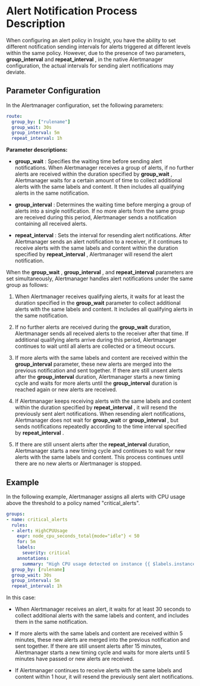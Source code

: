 # Alert Notification Process Description

When configuring an alert policy in Insight, you have the ability to set different notification sending intervals
for alerts triggered at different levels within the same policy. However, due to the presence of two parameters,
 __group_interval__ and __repeat_interval__ , in the native Alertmanager configuration, the actual intervals for sending
alert notifications may deviate.

## Parameter Configuration

In the Alertmanager configuration, set the following parameters:

```yaml
route:  
  group_by: ["rulename"]
  group_wait: 30s
  group_interval: 5m
  repeat_interval: 1h
```

**Parameter descriptions:**

- __group_wait__ : Specifies the waiting time before sending alert notifications. When Alertmanager receives a group of alerts,
  if no further alerts are received within the duration specified by __group_wait__ , Alertmanager waits for a certain amount
  of time to collect additional alerts with the same labels and content. It then includes all qualifying alerts in the same notification.

- __group_interval__ : Determines the waiting time before merging a group of alerts into a single notification.
  If no more alerts from the same group are received during this period, Alertmanager sends a notification containing all received alerts.

- __repeat_interval__ : Sets the interval for resending alert notifications. After Alertmanager sends an alert notification
  to a receiver, if it continues to receive alerts with the same labels and content within the duration specified by
  __repeat_interval__ , Alertmanager will resend the alert notification.

When the __group_wait__ , __group_interval__ , and __repeat_interval__ parameters are set simultaneously, Alertmanager
handles alert notifications under the same group as follows:

1. When Alertmanager receives qualifying alerts, it waits for at least the duration specified in the
   __group_wait__ parameter to collect additional alerts with the same labels and content.
   It includes all qualifying alerts in the same notification.

2. If no further alerts are received during the __group_wait__ duration, Alertmanager sends all received alerts
   to the receiver after that time. If additional qualifying alerts arrive during this period, Alertmanager
   continues to wait until all alerts are collected or a timeout occurs.

3. If more alerts with the same labels and content are received within the __group_interval__ parameter,
   these new alerts are merged into the previous notification and sent together. If there are still
   unsent alerts after the __group_interval__ duration, Alertmanager starts a new timing cycle and waits
   for more alerts until the __group_interval__ duration is reached again or new alerts are received.

4. If Alertmanager keeps receiving alerts with the same labels and content within the duration specified
   by __repeat_interval__ , it will resend the previously sent alert notifications. When resending alert notifications,
   Alertmanager does not wait for __group_wait__ or __group_interval__ , but sends notifications repeatedly according to
   the time interval specified by __repeat_interval__ .

5. If there are still unsent alerts after the __repeat_interval__ duration, Alertmanager starts a new timing cycle
   and continues to wait for new alerts with the same labels and content. This process continues until there are
   no new alerts or Alertmanager is stopped.

## Example

In the following example, Alertmanager assigns all alerts with CPU usage above the threshold to a policy named "critical_alerts".

```yaml
groups:
- name: critical_alerts
  rules:
  - alert: HighCPUUsage
    expr: node_cpu_seconds_total{mode="idle"} < 50
    for: 5m
    labels:
      severity: critical
    annotations:
      summary: "High CPU usage detected on instance {{ $labels.instance }}"
  group_by: [rulename]
  group_wait: 30s
  group_interval: 5m
  repeat_interval: 1h
```

In this case:

- When Alertmanager receives an alert, it waits for at least 30 seconds to collect additional alerts
  with the same labels and content, and includes them in the same notification.

- If more alerts with the same labels and content are received within 5 minutes, these new alerts
  are merged into the previous notification and sent together. If there are still unsent alerts
  after 15 minutes, Alertmanager starts a new timing cycle and waits for more alerts until 5 minutes
  have passed or new alerts are received.

- If Alertmanager continues to receive alerts with the same labels and content within 1 hour,
  it will resend the previously sent alert notifications.
